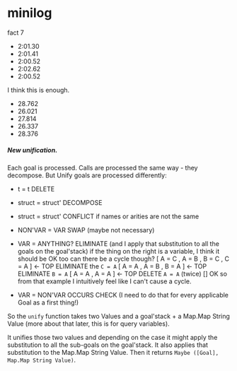 # minilog

fact 7

- 2:01.30
- 2:01.41
- 2:00.52
- 2:02.62
- 2:00.52

I think this is enough.

- 28.762
- 26.021
- 27.814
- 26.337
- 28.376






##### New unification.
Each goal is processed.
Calls are processed the same way - they decompose.
But Unify goals are processed differently:

  - t = t               DELETE
  - struct = struct'    DECOMPOSE
  - struct = struct'    CONFLICT if names or arities are not the same

  - NON'VAR = VAR       SWAP (maybe not necessary)
  - VAR = ANYTHING?     ELIMINATE (and I apply that substitution to all the goals on the goal'stack)
    if the thing on the right is a variable, I think it should be OK too
    can there be a cycle though?
    [ A = C
    , A = B
    , B = C
    , C = A ] <- TOP
    ELIMINATE the `C = A`
    [ A = A
    , A = B
    , B = A ] <- TOP
    ELIMINATE `B = A`
    [ A = A
    , A = A ] <- TOP
    DELETE `A = A` (twice)
    []
    OK so from that example I intuitively feel like I can't cause a cycle.
  
  - VAR = NON'VAR       OCCURS CHECK (I need to do that for every applicable Goal as a first thing!)




So the `unify` function takes two Values and a goal'stack + a Map.Map String Value (more about that later, this is for query variables).

It unifies those two values and depending on the case it might apply the substitution to all the sub-goals on the goal'stack.
It also applies that substitution to the Map.Map String Value.
Then it returns `Maybe ([Goal], Map.Map String Value)`.

